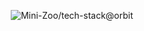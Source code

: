 <!-- <div align="center">

![wontory/tech-stack@orbit](https://tech-stack.wontory.dev/api/orbit?text=Luna&slugs=ingress,postman,kubernetes,gitlab,harbor,reactquery,react,typescript,nextdotjs,axios)

</div> -->


<div align="center">

![Mini-Zoo/tech-stack@orbit](https://tech-stack.wontory.dev/api/orbit?text=Mini-Zoo&slugs=githubactions,typescript,react,nextdotjs)

</div>